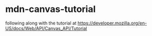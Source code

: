 # mdn-canvas-tutorial

following along with the tutorial at https://developer.mozilla.org/en-US/docs/Web/API/Canvas_API/Tutorial
